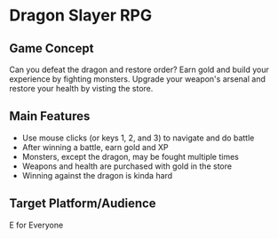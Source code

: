 # Dragon Slayer RPG
## Game Concept
Can you defeat the dragon and restore order? Earn gold and build your experience by fighting monsters. Upgrade your weapon's arsenal and restore your health by visting the store.


## Main Features
* Use mouse clicks (or keys 1, 2, and 3) to navigate and do battle
* After winning a battle, earn gold and XP
* Monsters, except the dragon, may be fought multiple times
* Weapons and health are purchased with gold in the store
* Winning against the dragon is kinda hard


## Target Platform/Audience
E for Everyone